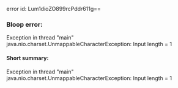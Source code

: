 error id: Lum1dioZO899rcPddr611g==
### Bloop error:

Exception in thread "main" java.nio.charset.UnmappableCharacterException: Input length = 1
#### Short summary: 

Exception in thread "main" java.nio.charset.UnmappableCharacterException: Input length = 1